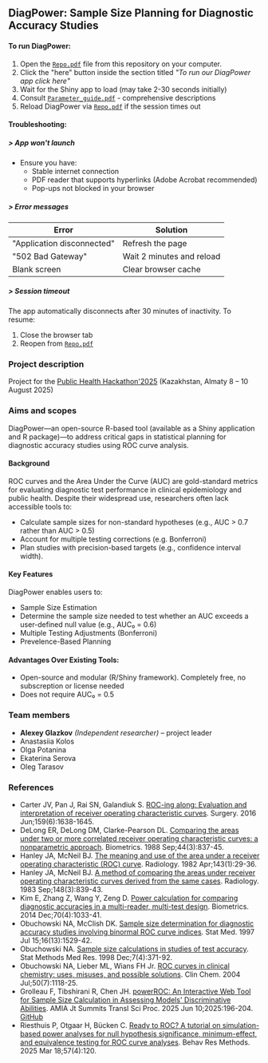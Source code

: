 ## DiagPower: Sample Size Planning for Diagnostic Accuracy Studies

#### To run DiagPower:
1. Open the [`Repo.pdf`](path/to/Repo.pdf) file from this repository on your computer. 
2. Click the "here" button inside the section titled *"To run our DiagPower app click here"*
3. Wait for the Shiny app to load (may take 2-30 seconds initially)
4. Consult [`Parameter_guide.pdf`]([path/to/Parameter_guide.pdf](https://github.com/ovtarasov/DiagPower/blob/main/Parameter_gide.html)) - comprehensive descriptions
5. Reload DiagPower via [`Repo.pdf`](path/to/Repo.pdf) if the session times out


#### Troubleshooting:

##### > App won't launch
- Ensure you have:
  - Stable internet connection
  - PDF reader that supports hyperlinks (Adobe Acrobat recommended)
  - Pop-ups not blocked in your browser

##### > Error messages
| Error | Solution |
|-------|----------|
| "Application disconnected" | Refresh the page |
| "502 Bad Gateway" | Wait 2 minutes and reload |
| Blank screen | Clear browser cache |

##### > Session timeout
The app automatically disconnects after 30 minutes of inactivity. To resume:
1. Close the browser tab
2. Reopen from [`Repo.pdf`](path/to/Repo.pdf)


### Project description

Project for the [Public Health Hackathon'2025](https://bioinf.institute/hack2025) \(Kazakhstan, Almaty 8 – 10 August 2025\)  

### Aims and scopes

DiagPower—an open-source R-based tool (available as a Shiny application and R package)—to address critical gaps in statistical planning for diagnostic accuracy studies using ROC curve analysis.

#### Background
ROC curves and the Area Under the Curve (AUC) are gold-standard metrics for evaluating diagnostic test performance in clinical epidemiology and public health. Despite their widespread use, researchers often lack accessible tools to: 
- Calculate sample sizes for non-standard hypotheses (e.g., AUC > 0.7 rather than AUC > 0.5)
- Account for multiple testing corrections (e.g.  Bonferroni)
- Plan studies with precision-based targets (e.g., confidence interval width).

#### Key Features
DiagPower enables users to:
- Sample Size Estimation
- Determine the sample size needed to test whether an AUC exceeds a user-defined null value (e.g., AUC₀ = 0.6)
- Multiple Testing Adjustments (Bonferroni)
- Prevelence-Based Planning

#### Advantages Over Existing Tools:
- Open-source and modular (R/Shiny framework). Completely free, no subscreption or license needed
- Does not require AUC₀ = 0.5

### Team members  
 - **Alexey Glazkov** *(Independent researcher)* &ndash; project leader
 - Anastasiia Kolos
 - Olga Potanina
 - Ekaterina Serova
 - Oleg Tarasov

### References  
- Carter JV, Pan J, Rai SN, Galandiuk S. [ROC-ing along: Evaluation and interpretation of receiver operating characteristic curves](https://doi.org/10.1016/j.surg.2015.12.029). Surgery. 2016 Jun;159(6):1638-1645.
- DeLong ER, DeLong DM, Clarke-Pearson DL. [Comparing the areas under two or more correlated receiver operating characteristic curves: a nonparametric approach](https://doi.org/10.2307/2531595). Biometrics. 1988 Sep;44(3):837-45.  
- Hanley JA, McNeil BJ. [The meaning and use of the area under a receiver operating characteristic (ROC) curve](https://doi.org/10.1148/radiology.143.1.7063747). Radiology. 1982 Apr;143(1):29-36.  
- Hanley JA, McNeil BJ. [A method of comparing the areas under receiver operating characteristic curves derived from the same cases](https://doi.org/10.1148/radiology.148.3.6878708). Radiology. 1983 Sep;148(3):839-43.
- Kim E, Zhang Z, Wang Y, Zeng D. [Power calculation for comparing diagnostic accuracies in a multi-reader, multi-test design](https://doi.org/10.1111/biom.12240). Biometrics. 2014 Dec;70(4):1033-41. 
- Obuchowski NA, McClish DK. [Sample size determination for diagnostic accuracy studies involving binormal ROC curve indices](https://doi.org/10.1002/(SICI)1097-0258(19970715)16:13%3C1529::AID-SIM565%3E3.0.CO;2-H). Stat Med. 1997 Jul 15;16(13):1529-42.
- Obuchowski NA. [Sample size calculations in studies of test accuracy](https://doi.org/10.1177/096228029800700405). Stat Methods Med Res. 1998 Dec;7(4):371-92.  
- Obuchowski NA, Lieber ML, Wians FH Jr. [ROC curves in clinical chemistry: uses, misuses, and possible solutions](https://doi.org/10.1373/clinchem.2004.031823). Clin Chem. 2004 Jul;50(7):1118-25.  
- Grolleau F, Tibshirani R, Chen JH. [powerROC: An Interactive Web Tool for Sample Size Calculation in Assessing Models' Discriminative Abilities](https://arxiv.org/abs/2501.03155). AMIA Jt Summits Transl Sci Proc. 2025 Jun 10;2025:196-204. [GitHub](https://github.com/fcgrolleau/powerROC)   
- Riesthuis P, Otgaar H, Bücken C. [Ready to ROC? A tutorial on simulation-based power analyses for null hypothesis significance, minimum-effect, and equivalence testing for ROC curve analyses](https://doi.org/10.3758/s13428-025-02646-x). Behav Res Methods. 2025 Mar 18;57(4):120.

